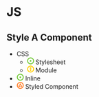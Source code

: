 # JS
## Style A Component
- CSS
    - ![](../../../-/1.png) Stylesheet
    - ![](../../../-/2.png) Module
- ![](../../../-/1.png) Inline
- ![](../../../-/3.png) Styled Component